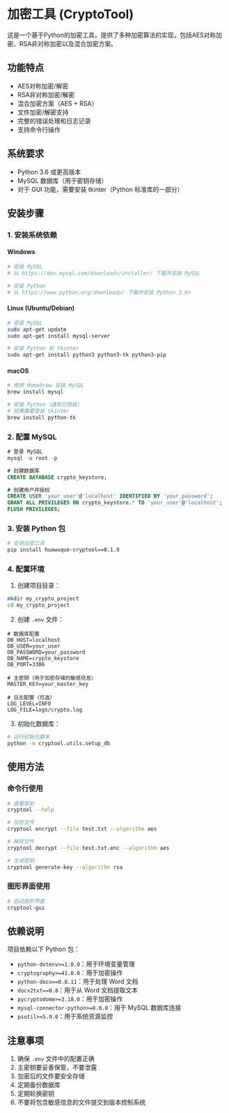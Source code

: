 # 加密工具 (CryptoTool)

这是一个基于Python的加密工具，提供了多种加密算法的实现，包括AES对称加密、RSA非对称加密以及混合加密方案。

## 功能特点

- AES对称加密/解密
- RSA非对称加密/解密
- 混合加密方案（AES + RSA）
- 文件加密/解密支持
- 完整的错误处理和日志记录
- 支持命令行操作

## 系统要求

- Python 3.6 或更高版本
- MySQL 数据库（用于密钥存储）
- 对于 GUI 功能，需要安装 tkinter（Python 标准库的一部分）

## 安装步骤

### 1. 安装系统依赖

#### Windows
```bash
# 安装 MySQL
# 从 https://dev.mysql.com/downloads/installer/ 下载并安装 MySQL

# 安装 Python
# 从 https://www.python.org/downloads/ 下载并安装 Python 3.6+
```

#### Linux (Ubuntu/Debian)
```bash
# 安装 MySQL
sudo apt-get update
sudo apt-get install mysql-server

# 安装 Python 和 tkinter
sudo apt-get install python3 python3-tk python3-pip
```

#### macOS
```bash
# 使用 Homebrew 安装 MySQL
brew install mysql

# 安装 Python（通常已预装）
# 如果需要安装 tkinter
brew install python-tk
```

### 2. 配置 MySQL

```sql
# 登录 MySQL
mysql -u root -p

# 创建数据库
CREATE DATABASE crypto_keystore;

# 创建用户并授权
CREATE USER 'your_user'@'localhost' IDENTIFIED BY 'your_password';
GRANT ALL PRIVILEGES ON crypto_keystore.* TO 'your_user'@'localhost';
FLUSH PRIVILEGES;
```

### 3. 安装 Python 包

```bash
# 安装加密工具
pip install huawuque-cryptool==0.1.9
```

### 4. 配置环境

1. 创建项目目录：
```bash
mkdir my_crypto_project
cd my_crypto_project
```

2. 创建 `.env` 文件：
```env
# 数据库配置
DB_HOST=localhost
DB_USER=your_user
DB_PASSWORD=your_password
DB_NAME=crypto_keystore
DB_PORT=3306

# 主密钥（用于加密存储的敏感信息）
MASTER_KEY=your_master_key

# 日志配置（可选）
LOG_LEVEL=INFO
LOG_FILE=logs/crypto.log
```

3. 初始化数据库：
```bash
# 运行初始化脚本
python -m cryptool.utils.setup_db
```

## 使用方法

### 命令行使用

```bash
# 查看帮助
cryptool --help

# 加密文件
cryptool encrypt --file test.txt --algorithm aes

# 解密文件
cryptool decrypt --file test.txt.enc --algorithm aes

# 生成密钥
cryptool generate-key --algorithm rsa
```

### 图形界面使用

```bash
# 启动图形界面
cryptool-gui
```

## 依赖说明

项目依赖以下 Python 包：

- `python-dotenv>=1.0.0`：用于环境变量管理
- `cryptography>=41.0.0`：用于加密操作
- `python-docx==0.8.11`：用于处理 Word 文档
- `docx2txt==0.8`：用于从 Word 文档提取文本
- `pycryptodome>=3.18.0`：用于加密操作
- `mysql-connector-python>=8.0.0`：用于 MySQL 数据库连接
- `psutil>=5.9.0`：用于系统资源监控

## 注意事项

1. 确保 `.env` 文件中的配置正确
2. 主密钥要妥善保管，不要泄露
3. 加密后的文件要安全存储
4. 定期备份数据库
5. 定期轮换密钥
6. 不要将包含敏感信息的文件提交到版本控制系统 